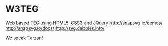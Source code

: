 # W3TEG
Web based TEG using HTML5, CSS3 and JQuery
http://snapsvg.io/demos/
http://snapsvg.io/docs/
http://svg.dabbles.info/

We speak Tarzan!
